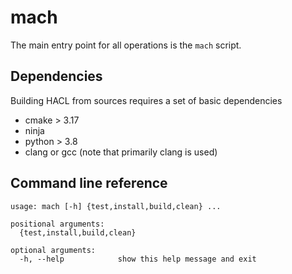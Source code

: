 # mach

The main entry point for all operations is the `mach` script.

## Dependencies

Building HACL from sources requires a set of basic dependencies

- cmake > 3.17
- ninja
- python > 3.8
- clang or gcc (note that primarily clang is used)

## Command line reference

```
usage: mach [-h] {test,install,build,clean} ...

positional arguments:
  {test,install,build,clean}

optional arguments:
  -h, --help            show this help message and exit
```
